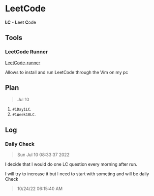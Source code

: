 # LeetCode

**LC** - **L**eet **C**ode

## Tools

### LeetCode Runner

[LeetCode-runner](https://github.com/fbjorn/leetcode-runner)

Allows to install and run LeetCode through the Vim on my pc

## Plan 

> Jul 10 

1. `#1Day1LC`.
2. `#1Week10LC`.

## Log


### Daily Check

> Sun Jul 10 08:33:37 2022

I decide that I would do one LC question every morning after run.

I will try to increase it but I need to start with someting and will be daily Check


> 10/24/22 06:15:40 AM


